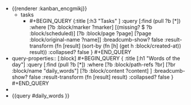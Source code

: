 - {{renderer :kanban_encgmikj}}
	- tasks
		- #+BEGIN_QUERY
		  {:title [:h3 "Tasks" ]
		  :query [:find (pull ?b [*])
		  :where
		    [?b :block/marker ?marker]
		    [(missing? $ ?b :block/scheduled)]
		    [?b :block/page ?page]
		    [?page :block/original-name ?name]]
		  :breadcumb-show? false
		  :result-transform (fn [result]
		  (sort-by (fn [h]
		  (get h :block/created-at)) result))
		  :collapsed? false
		  }
		  #+END_QUERY
- query-properties:: [:block]
  #+BEGIN_QUERY
  { :title [:h1 "Words of the day"]
   :query [:find (pull ?b [*])
           :where
            [?b :block/path-refs ?br]
            [?br :block/name "daily_words"]
            [?b :block/content ?content]
  ]
  :breadcumb-show? false
  :result-transform (fn [result] result)
  :collapsed? false
   }
  #+END_QUERY
-
- {{query #daily_words }}